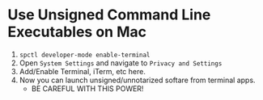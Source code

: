 <!-- permalink: 0d262219c3121967b495c90aa13285bb DO NOT DELETE OR EDIT THIS LINE -->
# Use Unsigned Command Line Executables on Mac

1. `spctl developer-mode enable-terminal`
1. Open `System Settings` and navigate to `Privacy and Settings`
1. Add/Enable Terminal, iTerm, etc here.
1. Now you can launch unsigned/unnotarized softare from terminal apps.
	* BE CAREFUL WITH THIS POWER!